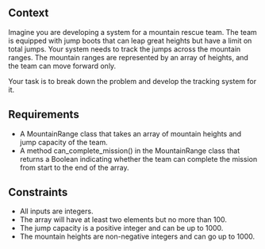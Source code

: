 ## Context
Imagine you are developing a system for a mountain rescue team. The team is equipped with jump boots that can leap great heights but have a limit on total jumps. Your system needs to track the jumps across the mountain ranges. The mountain ranges are represented by an array of heights, and the team can move forward only.

Your task is to break down the problem and develop the tracking system for it.

## Requirements
* A MountainRange class that takes an array of mountain heights and jump capacity of the team.
* A method can_complete_mission() in the MountainRange class that returns a Boolean indicating whether the team can complete the mission from start to the end of the array.

## Constraints
* All inputs are integers.
* The array will have at least two elements but no more than 100.
* The jump capacity is a positive integer and can be up to 1000.
* The mountain heights are non-negative integers and can go up to 1000.
